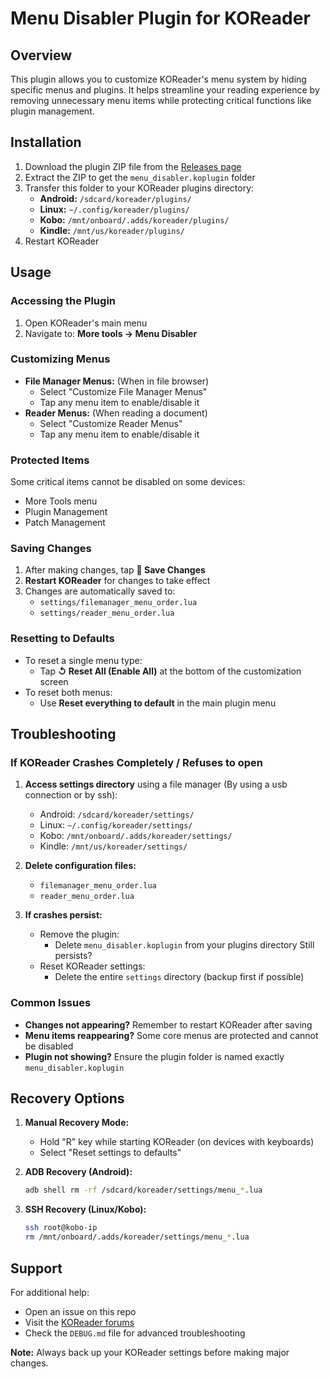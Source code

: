 # Menu Disabler Plugin for KOReader

## Overview
This plugin allows you to customize KOReader's menu system by hiding specific menus and plugins. It helps streamline your reading experience by removing unnecessary menu items while protecting critical functions like plugin management.

## Installation
1. Download the plugin ZIP file from the [Releases page](link-to-releases)
2. Extract the ZIP to get the `menu_disabler.koplugin` folder
3. Transfer this folder to your KOReader plugins directory:
   - **Android:** `/sdcard/koreader/plugins/`
   - **Linux:** `~/.config/koreader/plugins/`
   - **Kobo:** `/mnt/onboard/.adds/koreader/plugins/`
   - **Kindle:** `/mnt/us/koreader/plugins/`
4. Restart KOReader

## Usage
### Accessing the Plugin
1. Open KOReader's main menu
2. Navigate to: **More tools → Menu Disabler**

### Customizing Menus
- **File Manager Menus:** (When in file browser)
  - Select "Customize File Manager Menus"
  - Tap any menu item to enable/disable it
- **Reader Menus:** (When reading a document)
  - Select "Customize Reader Menus"
  - Tap any menu item to enable/disable it

### Protected Items
Some critical items cannot be disabled on some devices:
- More Tools menu
- Plugin Management
- Patch Management

### Saving Changes
1. After making changes, tap **💾 Save Changes**
2. **Restart KOReader** for changes to take effect
3. Changes are automatically saved to:
   - `settings/filemanager_menu_order.lua`
   - `settings/reader_menu_order.lua`

### Resetting to Defaults
- To reset a single menu type:
  - Tap **↺ Reset All (Enable All)** at the bottom of the customization screen
- To reset both menus:
  - Use **Reset everything to default** in the main plugin menu

## Troubleshooting
### If KOReader Crashes Completely / Refuses to open 
1. **Access settings directory** using a file manager (By using a usb connection or by ssh):
   - Android: `/sdcard/koreader/settings/`
   - Linux: `~/.config/koreader/settings/`
   - Kobo: `/mnt/onboard/.adds/koreader/settings/`
   - Kindle: `/mnt/us/koreader/settings/`

2. **Delete configuration files:**
   - `filemanager_menu_order.lua`
   - `reader_menu_order.lua`

3. **If crashes persist:**
   - Remove the plugin:
     - Delete `menu_disabler.koplugin` from your plugins directory
   Still persists? 
   - Reset KOReader settings:
     - Delete the entire `settings` directory (backup first if possible)

### Common Issues
- **Changes not appearing?** Remember to restart KOReader after saving
- **Menu items reappearing?** Some core menus are protected and cannot be disabled
- **Plugin not showing?** Ensure the plugin folder is named exactly `menu_disabler.koplugin`

## Recovery Options
1. **Manual Recovery Mode:**
   - Hold "R" key while starting KOReader (on devices with keyboards)
   - Select "Reset settings to defaults"

2. **ADB Recovery (Android):**
   ```bash
   adb shell rm -rf /sdcard/koreader/settings/menu_*.lua
   ```

3. **SSH Recovery (Linux/Kobo):**
   ```bash
   ssh root@kobo-ip
   rm /mnt/onboard/.adds/koreader/settings/menu_*.lua
   ```

## Support
For additional help:
- Open an issue on this repo
- Visit the [KOReader forums](https://github.com/koreader/koreader/discussions)
- Check the `DEBUG.md` file for advanced troubleshooting

**Note:** Always back up your KOReader settings before making major changes.
